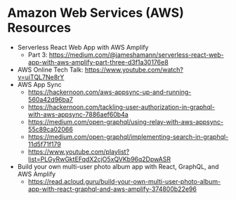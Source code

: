 # Amazon Web Services (AWS) Resources

* Serverless React Web App with AWS Amplify
  * Part 3: <https://medium.com/@jameshamann/serverless-react-web-app-with-aws-amplify-part-three-d3f1a30176e8>
* AWS Online Tech Talk: <https://www.youtube.com/watch?v=uiTQL7Ne8rY>
* AWS App Sync
  * <https://hackernoon.com/aws-appsync-up-and-running-560a42d96ba7>
  * <https://hackernoon.com/tackling-user-authorization-in-graphql-with-aws-appsync-7886aef60b4a>
  * <https://medium.com/open-graphql/using-relay-with-aws-appsync-55c89ca02066>
  * <https://medium.com/open-graphql/implementing-search-in-graphql-11d5f71f179>
  * <https://www.youtube.com/playlist?list=PLGyRwGktEFqdX2cjO5xQVKb96q2DpwASR>
* Build your own multi-user photo album app with React, GraphQL, and AWS Amplify
  * <https://read.acloud.guru/build-your-own-multi-user-photo-album-app-with-react-graphql-and-aws-amplify-374800b22e96>